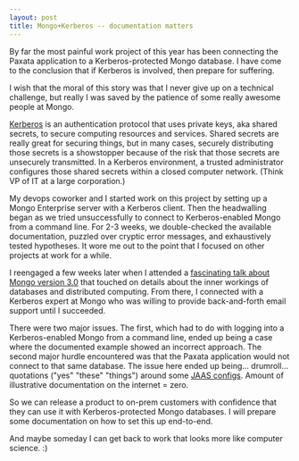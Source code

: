 ```yaml
---
layout: post
title: Mongo+Kerberos -- documentation matters
---
```


By far the most painful work project of this year has been connecting the Paxata application to a Kerberos-protected Mongo database. I have come to the conclusion that if Kerberos is involved, then prepare for suffering.

I wish that the moral of this story was that I never give up on a technical challenge, but really I was saved by the patience of some really awesome people at Mongo. 

[Kerberos](https://en.wikipedia.org/wiki/Kerberos_(protocol)) is an authentication protocol that uses private keys, aka shared secrets, to secure computing resources and services. Shared secrets are really great for securing things, but in many cases, securely distributing those secrets is a showstopper because of the risk that those secrets are unsecurely transmitted. In a Kerberos environment, a trusted administrator configures those shared secrets within a closed computer network. (Think VP of IT at a large corporation.)

My devops coworker and I started work on this project by setting up a Mongo Enterprise server with a Kerberos client. Then the headwalling began as we tried unsuccessfully to connect to Kerberos-enabled Mongo from a command line. For 2-3 weeks, we double-checked the available documentation, puzzled over cryptic error messages, and exhaustively tested hypotheses. It wore me out to the point that I focused on other projects at work for a while.

I reengaged a few weeks later when I attended a [fascinating talk about Mongo version 3.0](http://www.meetup.com/San-Francisco-MongoDB-User-Group/events/220789385/) that touched on details about the inner workings of databases and distributed computing. From there, I connected with a Kerberos expert at Mongo who was willing to provide back-and-forth email support until I succeeded.

There were two major issues. The first, which had to do with logging into a Kerberos-enabled Mongo from a command line, ended up being a case where the documented example showed an incorrect approach. The second major hurdle encountered was that the Paxata application would not connect to that same database. The issue here ended up being... drumroll... quotations ("yes" "these" "things") around some [JAAS configs](https://en.wikipedia.org/wiki/Java_Authentication_and_Authorization_Service). Amount of illustrative documentation on the internet = zero.

So we can release a product to on-prem customers with confidence that they can use it with Kerberos-protected Mongo databases. I will prepare some documentation on how to set this up end-to-end.

And maybe someday I can get back to work that looks more like computer science. :)
